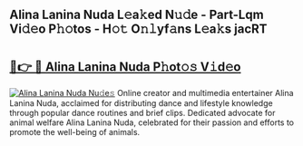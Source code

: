 ## Alina Lanina Nuda L𝚎a𝚔ed N𝚞𝚍e - Part-Lqm Vi𝚍𝚎o P𝚑𝚘tos - H𝚘𝚝 O𝚗𝚕yf𝚊ns L𝚎a𝚔s jacRT

# <h2><a href="http://kf26el4.oniu.top/?m=Alina+Lanina+Nuda">🔗👉 🔴 Alina Lanina Nuda P𝚑ot𝚘𝚜 V𝚒d𝚎o</a></h2>

[![Alina Lanina Nuda Nu𝚍e𝚜](https://i.imgur.com/0qMVB7G.gif)](http://kf26el4.oniu.top/?m=Alina+Lanina+Nuda)
Online creator and multimedia entertainer Alina Lanina Nuda, acclaimed for distributing dance and lifestyle knowledge through popular dance routines and brief clips. Dedicated advocate for animal welfare Alina Lanina Nuda, celebrated for their passion and efforts to promote the well-being of animals.  
